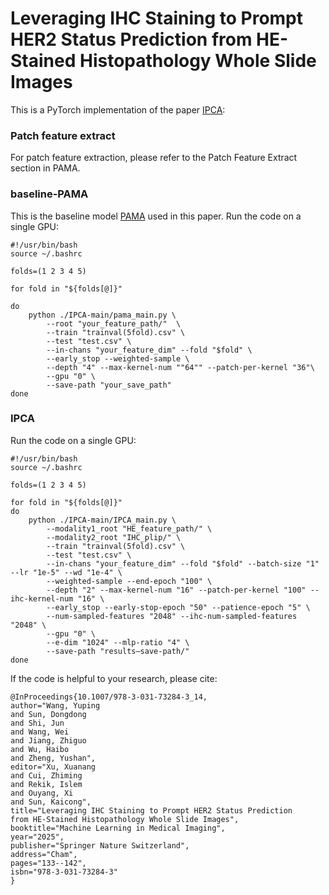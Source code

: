 # Leveraging IHC Staining to Prompt HER2 Status Prediction from HE-Stained Histopathology Whole Slide Images
This is a PyTorch implementation of the paper [IPCA](https://doi.org/10.1007/978-3-031-73284-3_14):

### Patch feature extract
For patch feature extraction, please refer to the ​Patch Feature Extract section in PAMA.

### baseline-PAMA

This is the baseline model [PAMA](https://doi.org/10.1007/978-3-031-43987-2_69) used in this paper. Run the code on a single GPU:
```
#!/usr/bin/bash
source ~/.bashrc

folds=(1 2 3 4 5)

for fold in "${folds[@]}"

do
    python ./IPCA-main/pama_main.py \
        --root "your_feature_path/"  \
        --train "trainval(5fold).csv" \
        --test "test.csv" \
        --in-chans "your_feature_dim" --fold "$fold" \
        --early_stop --weighted-sample \
        --depth "4" --max-kernel-num ""64"" --patch-per-kernel "36"\
        --gpu "0" \
        --save-path "your_save_path"
done
```

### IPCA
Run the code on a single GPU:
```
#!/usr/bin/bash
source ~/.bashrc

folds=(1 2 3 4 5)

for fold in "${folds[@]}"
do 
    python ./IPCA-main/IPCA_main.py \
        --modality1_root "HE_feature_path/" \
        --modality2_root "IHC_plip/" \
        --train "trainval(5fold).csv" \
        --test "test.csv" \
        --in-chans "your_feature_dim" --fold "$fold" --batch-size "1" --lr "1e-5" --wd "1e-4" \
        --weighted-sample --end-epoch "100" \
        --depth "2" --max-kernel-num "16" --patch-per-kernel "100" --ihc-kernel-num "16" \
        --early_stop --early-stop-epoch "50" --patience-epoch "5" \
        --num-sampled-features "2048" --ihc-num-sampled-features "2048" \
        --gpu "0" \
        --e-dim "1024" --mlp-ratio "4" \
        --save-path "results—save-path/"
done
```

If the code is helpful to your research, please cite:
```
@InProceedings{10.1007/978-3-031-73284-3_14,
author="Wang, Yuping
and Sun, Dongdong
and Shi, Jun
and Wang, Wei
and Jiang, Zhiguo
and Wu, Haibo
and Zheng, Yushan",
editor="Xu, Xuanang
and Cui, Zhiming
and Rekik, Islem
and Ouyang, Xi
and Sun, Kaicong",
title="Leveraging IHC Staining to Prompt HER2 Status Prediction from HE-Stained Histopathology Whole Slide Images",
booktitle="Machine Learning in Medical Imaging",
year="2025",
publisher="Springer Nature Switzerland",
address="Cham",
pages="133--142",
isbn="978-3-031-73284-3"
}
```
